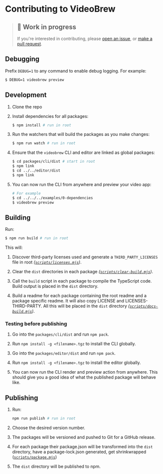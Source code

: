 # Contributing to VideoBrew

> ## 🚧 Work in progress
> 
> If you're interested in contributing, please [open an issue](https://github.com/luttje/videobrew/issues/new), or [make a pull request](https://github.com/luttje/videobrew/compare).

## Debugging

Prefix `DEBUG=1` to any command to enable debug logging. For example:

```bash
$ DEBUG=1 videobrew preview
```

## Development

1. Clone the repo

2. Install dependencies for all packages:
    ```bash
    $ npm install # run in root
    ```

3. Run the watchers that will build the packages as you make changes:
    ```bash
    $ npm run watch # run in root
    ```

4. Ensure that the `videobrew` CLI and editor are linked as global packages:
    ```bash
    $ cd packages/cli/dist # start in root
    $ npm link
    $ cd ../../editor/dist
    $ npm link
    ```

5. You can now run the CLI from anywhere and preview your video app:
    ```bash
    # For example
    $ cd ../../../examples/0-dependencies
    $ videobrew preview
    ```

## Building

Run:

```bash
$ npm run build # run in root
```

This will:

1. Discover third-party licenses used and generate a `THIRD_PARTY_LICENSES` file in root *([`scripts/licenses.mjs`](./scripts/licenses.mjs))*.

2. Clear the `dist` directories in each package *([`scripts/clear-build.mjs`](./scripts/clear-build.mjs))*.

3. Call the `build` script in each package to compile the TypeScript code. Build output is placed in the `dist` directory.

4. Build a readme for each package containing the root readme and a package specific readme. It will also copy LICENSE and LICENSES-THIRD-PARTY. All this will be placed in the `dist` directory *([`scripts/docs-build.mjs`](./scripts/docs-build.mjs))*.

### Testing before publishing

1. Go into the `packages/cli/dist` and run `npm pack`. 

2. Run `npm install -g <filename>.tgz` to install the CLI globally.

3. Go into the `packages/editor/dist` and run `npm pack`.

4. Run `npm install -g <filename>.tgz` to install the editor globally.

5. You can now run the CLI render and preview action from anywhere. This should give you a good idea of what the published package will behave like.

## Publishing

1. Run:

    ```bash
    npm run publish # run in root
    ```

2. Choose the desired version number.

3. The packages will be versioned and pushed to Git for a GitHub release.

4. For each package their package.json will be transformed into the `dist` directory, have a package-lock.json generated, get shrinkwrapped ([`scripts/package.mjs`](./scripts/package.mjs))

5. The `dist` directory will be published to npm.
